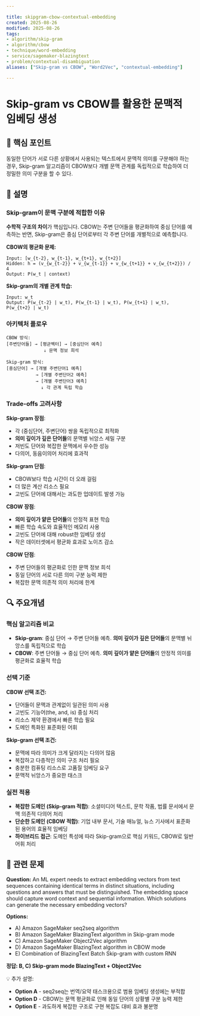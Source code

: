 ```yaml
---

title: skipgram-cbow-contextual-embedding
created: 2025-08-26
modified: 2025-08-26
tags:
- algorithm/skip-gram
- algorithm/cbow
- technique/word-embedding
- service/sagemaker-blazingtext
- problem/contextual-disambiguation
aliases: ["Skip-gram vs CBOW", "Word2Vec", "contextual-embedding"]

---
```


# Skip-gram vs CBOW를 활용한 문맥적 임베딩 생성

## 🎯 핵심 포인트

동일한 단어가 서로 다른 상황에서 사용되는 텍스트에서 문맥적 의미를 구분해야 하는 경우, Skip-gram 알고리즘이 CBOW보다 개별 문맥 관계를 독립적으로 학습하여 더 정밀한 의미 구분을 할 수 있다.

## 📝 설명

### Skip-gram이 문맥 구분에 적합한 이유

**수학적 구조의 차이**가 핵심입니다. CBOW는 주변 단어들을 평균화하여 중심 단어를 예측하는 반면, Skip-gram은 중심 단어로부터 각 주변 단어를 개별적으로 예측합니다.

**CBOW의 평균화 문제:**
```
Input: [w_{t-2}, w_{t-1}, w_{t+1}, w_{t+2}]
Hidden: h = (v_{w_{t-2}} + v_{w_{t-1}} + v_{w_{t+1}} + v_{w_{t+2}}) / 4
Output: P(w_t | context)
```

**Skip-gram의 개별 관계 학습:**
```
Input: w_t
Output: P(w_{t-2} | w_t), P(w_{t-1} | w_t), P(w_{t+1} | w_t), P(w_{t+2} | w_t)
```

### 아키텍처 플로우

```
CBOW 방식:
[주변단어들] → [평균벡터] → [중심단어 예측]
              ↓ 문맥 정보 희석

Skip-gram 방식:
[중심단어] → [개별 주변단어1 예측]
           → [개별 주변단어2 예측]
           → [개별 주변단어3 예측]
             ↓ 각 관계 독립 학습
```

### Trade-offs 고려사항

**Skip-gram 장점**:
- 각 (중심단어, 주변단어) 쌍을 독립적으로 최적화
- **의미 깊이가 깊은 단어들**의 문맥별 뉘앙스 세밀 구분
- 저빈도 단어와 복잡한 문맥에서 우수한 성능
- 다의어, 동음이의어 처리에 효과적

**Skip-gram 단점**:
- CBOW보다 학습 시간이 더 오래 걸림
- 더 많은 계산 리소스 필요
- 고빈도 단어에 대해서는 과도한 업데이트 발생 가능

**CBOW 장점**:
- **의미 깊이가 얕은 단어들**의 안정적 표현 학습
- 빠른 학습 속도와 효율적인 메모리 사용
- 고빈도 단어에 대해 robust한 임베딩 생성
- 작은 데이터셋에서 평균화 효과로 노이즈 감소

**CBOW 단점**:
- 주변 단어들의 평균화로 인한 문맥 정보 희석
- 동일 단어의 서로 다른 의미 구분 능력 제한
- 복잡한 문맥 의존적 의미 처리에 한계

## 🔍 주요개념

### 핵심 알고리즘 비교

- **Skip-gram**: 중심 단어 → 주변 단어들 예측. **의미 깊이가 깊은 단어들**의 문맥별 뉘앙스를 독립적으로 학습
- **CBOW**: 주변 단어들 → 중심 단어 예측. **의미 깊이가 얕은 단어들**의 안정적 의미를 평균화로 효율적 학습

### 선택 기준

**CBOW 선택 조건:**
- 단어들이 문맥과 관계없이 일관된 의미 사용
- 고빈도 기능어(the, and, is) 중심 처리
- 리소스 제약 환경에서 빠른 학습 필요
- 도메인 특화된 표준화된 어휘

**Skip-gram 선택 조건:**
- 문맥에 따라 의미가 크게 달라지는 다의어 많음
- 복잡하고 다층적인 의미 구조 처리 필요
- 충분한 컴퓨팅 리소스로 고품질 임베딩 요구
- 문맥적 뉘앙스가 중요한 태스크

### 실전 적용

- **복잡한 도메인 (Skip-gram 적합)**: 소셜미디어 텍스트, 문학 작품, 법률 문서에서 문맥 의존적 다의어 처리
- **단순한 도메인 (CBOW 적합)**: 기업 내부 문서, 기술 매뉴얼, 뉴스 기사에서 표준화된 용어의 효율적 임베딩
- **하이브리드 접근**: 도메인 특성에 따라 Skip-gram으로 핵심 키워드, CBOW로 일반 어휘 처리

## 📝 관련 문제

**Question:** An ML expert needs to extract embedding vectors from text sequences containing identical terms in distinct situations, including questions and answers that must be distinguished. The embedding space should capture word context and sequential information. Which solutions can generate the necessary embedding vectors?

**Options:**

- A) Amazon SageMaker seq2seq algorithm
- B) Amazon SageMaker BlazingText algorithm in Skip-gram mode
- C) Amazon SageMaker Object2Vec algorithm  
- D) Amazon SageMaker BlazingText algorithm in CBOW mode
- E) Combination of BlazingText Batch Skip-gram with custom RNN

**정답: B, C) Skip-gram mode BlazingText + Object2Vec**

💡 추가 설명:

- **Option A** - seq2seq는 번역/요약 태스크용으로 범용 임베딩 생성에는 부적합
- **Option D** - CBOW는 문맥 평균화로 인해 동일 단어의 상황별 구분 능력 제한  
- **Option E** - 과도하게 복잡한 구조로 구현 복잡도 대비 효과 불분명